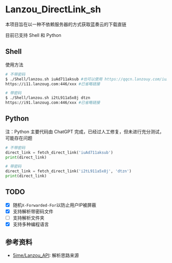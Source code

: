 # Lanzou_DirectLink_sh

本项目旨在以一种不依赖服务器的方式获取蓝奏云的下载直链

目前已支持 Shell 和 Python

## Shell

使用方法

```bash
# 不带密码
$ ./Shell/lanzou.sh iuAd711aksub #也可以使用 https://qqcn.lanzouy.com/iuAd711aksub 的形式
https://i11.lanzoug.com:446/xxx #已省略链接

# 带密码
$ ./Shell/lanzou.sh i2tL911a5x8j dtzn
https://i91.lanzoug.com:446/xxx #已省略链接
```

## Python

注：Python 主要代码由 ChatGPT 完成，已经过人工修复，但未进行充分测试，可能存在问题

```python
# 不带密码
direct_link = fetch_direct_link('iuAd711aksub')
print(direct_link)

# 带密码
direct_link = fetch_direct_link('i2tL911a5x8j', 'dtzn')
print(direct_link)
```

## TODO

- [x] 随机`X-Forwarded-For`以防止用户IP被屏蔽
- [x] 支持解析带密码文件
- [ ] 支持解析文件夹
- [x] 支持多种编程语言

## 参考资料

- [5ime/Lanzou_API](https://github.com/5ime/Lanzou_API): 解析思路来源
